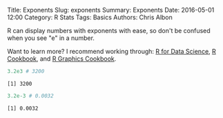 Title: Exponents
Slug: exponents
Summary: Exponents
Date: 2016-05-01 12:00
Category: R Stats
Tags: Basics
Authors: Chris Albon



R can display numbers with exponents with ease, so don't be confused when you see "e" in a number.

Want to learn more? I recommend working through: [R for Data Science](http://amzn.to/2myxnhi), [R Cookbook](http://amzn.to/2lF6hkb), and [R Graphics Cookbook](http://amzn.to/2m0fcPL).

```R
3.2e3 # 3200
```




    [1] 3200




```R
3.2e-3 # 0.0032
```




    [1] 0.0032
